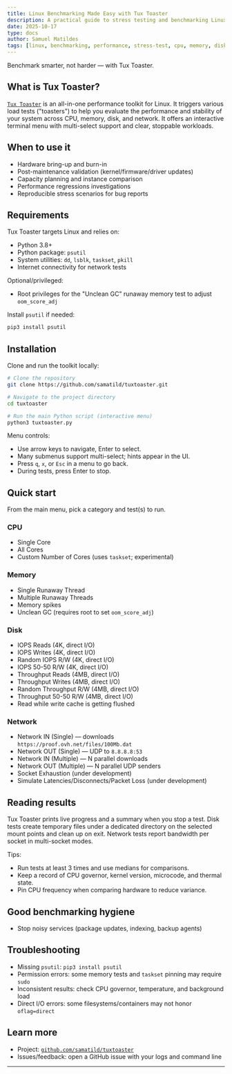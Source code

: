 ```yaml
---
title: Linux Benchmarking Made Easy with Tux Toaster
description: A practical guide to stress testing and benchmarking Linux systems using the Tux Toaster toolkit.
date: 2025-10-17
type: docs
author: Samuel Matildes
tags: [linux, benchmarking, performance, stress-test, cpu, memory, disk, network]
---
```


<i class="fas fa-tachometer-alt" aria-hidden="true"></i> Benchmark smarter, not harder — with Tux Toaster.

## What is Tux Toaster?

[`Tux Toaster`](https://github.com/samatild/tuxtoaster) is an all-in-one performance toolkit for Linux. It triggers various load tests ("toasters") to help you evaluate the performance and stability of your system across CPU, memory, disk, and network. It offers an interactive terminal menu with multi-select support and clear, stoppable workloads.

## When to use it

- Hardware bring-up and burn-in
- Post-maintenance validation (kernel/firmware/driver updates)
- Capacity planning and instance comparison
- Performance regressions investigations
- Reproducible stress scenarios for bug reports

## Requirements

Tux Toaster targets Linux and relies on:

- Python 3.8+
- Python package: `psutil`
- System utilities: `dd`, `lsblk`, `taskset`, `pkill`
- Internet connectivity for network tests

Optional/privileged:

- Root privileges for the "Unclean GC" runaway memory test to adjust `oom_score_adj`

Install `psutil` if needed:

```bash
pip3 install psutil
```

## Installation

Clone and run the toolkit locally:

```bash
# Clone the repository
git clone https://github.com/samatild/tuxtoaster.git

# Navigate to the project directory
cd tuxtoaster

# Run the main Python script (interactive menu)
python3 tuxtoaster.py
```

Menu controls:

- Use arrow keys to navigate, Enter to select.
- Many submenus support multi-select; hints appear in the UI.
- Press `q`, `x`, or `Esc` in a menu to go back.
- During tests, press Enter to stop.

## Quick start

From the main menu, pick a category and test(s) to run.

### CPU

- Single Core
- All Cores
- Custom Number of Cores (uses `taskset`; experimental)

### Memory

- Single Runaway Thread
- Multiple Runaway Threads
- Memory spikes
- Unclean GC (requires root to set `oom_score_adj`)

### Disk

- IOPS Reads (4K, direct I/O)
- IOPS Writes (4K, direct I/O)
- Random IOPS R/W (4K, direct I/O)
- IOPS 50-50 R/W (4K, direct I/O)
- Throughput Reads (4MB, direct I/O)
- Throughput Writes (4MB, direct I/O)
- Random Throughput R/W (4MB, direct I/O)
- Throughput 50-50 R/W (4MB, direct I/O)
- Read while write cache is getting flushed

### Network

- Network IN (Single) — downloads `https://proof.ovh.net/files/100Mb.dat`
- Network OUT (Single) — UDP to `8.8.8.8:53`
- Network IN (Multiple) — N parallel downloads
- Network OUT (Multiple) — N parallel UDP senders
- Socket Exhaustion (under development)
- Simulate Latencies/Disconnects/Packet Loss (under development)

## Reading results

Tux Toaster prints live progress and a summary when you stop a test. Disk tests create temporary files under a dedicated directory on the selected mount points and clean up on exit. Network tests report bandwidth per socket in multi-socket modes.

Tips:

- Run tests at least 3 times and use medians for comparisons.
- Keep a record of CPU governor, kernel version, microcode, and thermal state.
- Pin CPU frequency when comparing hardware to reduce variance.

## Good benchmarking hygiene

- Stop noisy services (package updates, indexing, backup agents)

## Troubleshooting

- Missing `psutil`: `pip3 install psutil`
- Permission errors: some memory tests and `taskset` pinning may require `sudo`
- Inconsistent results: check CPU governor, temperature, and background load
- Direct I/O errors: some filesystems/containers may not honor `oflag=direct`

## Learn more

- Project: [`github.com/samatild/tuxtoaster`](https://github.com/samatild/tuxtoaster)
- Issues/feedback: open a GitHub issue with your logs and command line

---



